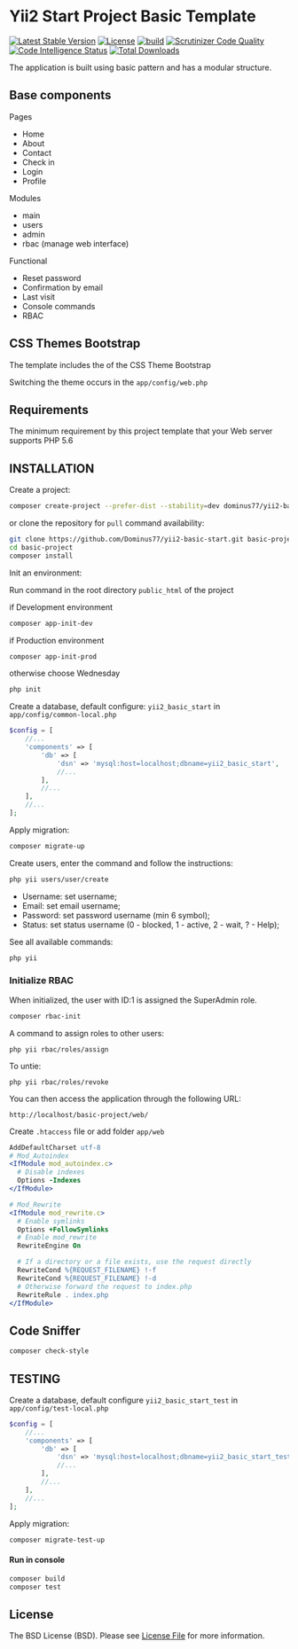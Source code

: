 # Yii2 Start Project Basic Template

[![Latest Stable Version](https://poser.pugx.org/dominus77/yii2-basic-start/v/stable)](https://packagist.org/packages/dominus77/yii2-basic-start)
[![License](https://poser.pugx.org/dominus77/yii2-basic-start/license)](https://packagist.org/packages/dominus77/yii2-basic-start)
[![build](https://github.com/Dominus77/yii2-basic-start/workflows/build/badge.svg?branch=master)](https://github.com/Dominus77/yii2-basic-start/actions?query=workflow%3Abuild)
[![Scrutinizer Code Quality](https://scrutinizer-ci.com/g/Dominus77/yii2-basic-start/badges/quality-score.png?b=master)](https://scrutinizer-ci.com/g/Dominus77/yii2-basic-start/?branch=master)
[![Code Intelligence Status](https://scrutinizer-ci.com/g/Dominus77/yii2-basic-start/badges/code-intelligence.svg?b=master)](https://scrutinizer-ci.com/code-intelligence)
[![Total Downloads](https://poser.pugx.org/dominus77/yii2-basic-start/downloads)](https://packagist.org/packages/dominus77/yii2-basic-start)

The application is built using basic pattern and has a modular structure.

## Base components

Pages
- Home
- About
- Contact
- Check in
- Login
- Profile

Modules
- main
- users
- admin
- rbac (manage web interface)

Functional
- Reset password
- Confirmation by email
- Last visit
- Console commands
- RBAC

## CSS Themes Bootstrap

The template includes the of the CSS Theme Bootstrap

Switching the theme occurs in the `app/config/web.php`

## Requirements

The minimum requirement by this project template that your Web server supports PHP 5.6

## INSTALLATION

Create a project:

```bash
composer create-project --prefer-dist --stability=dev dominus77/yii2-basic-start basic-project
```

or clone the repository for `pull` command availability:

```bash
git clone https://github.com/Dominus77/yii2-basic-start.git basic-project
cd basic-project
composer install
```

Init an environment:

Run command in the root directory `public_html` of the project

if Development environment
```bash
composer app-init-dev
```
if Production environment
```bash
composer app-init-prod
```
otherwise choose Wednesday
```bash
php init
```

Create a database, default configure: `yii2_basic_start` in `app/config/common-local.php`
```php
$config = [
    //...
    'components' => [
        'db' => [
            'dsn' => 'mysql:host=localhost;dbname=yii2_basic_start',
            //...
        ],
        //...
    ],
    //...
];
```

Apply migration:

```bash
composer migrate-up
```

Create users, enter the command and follow the instructions:

```bash
php yii users/user/create
```

- Username: set username;
- Email: set email username;
- Password: set password username (min 6 symbol);
- Status: set status username (0 - blocked, 1 - active, 2 - wait, ? - Help);

See all available commands:

```bash
php yii
```

### Initialize RBAC

When initialized, the user with ID:1 is assigned the SuperAdmin role.

```bash
composer rbac-init
```
A command to assign roles to other users:

```
php yii rbac/roles/assign
```
To untie:
```
php yii rbac/roles/revoke
```

You can then access the application through the following URL:

```
http://localhost/basic-project/web/
```

Create `.htaccess` file or add folder `app/web`

```apache
AddDefaultCharset utf-8
# Mod_Autoindex
<IfModule mod_autoindex.c>
  # Disable indexes
  Options -Indexes
</IfModule>

# Mod_Rewrite
<IfModule mod_rewrite.c>
  # Enable symlinks
  Options +FollowSymlinks
  # Enable mod_rewrite
  RewriteEngine On

  # If a directory or a file exists, use the request directly
  RewriteCond %{REQUEST_FILENAME} !-f
  RewriteCond %{REQUEST_FILENAME} !-d
  # Otherwise forward the request to index.php
  RewriteRule . index.php
</IfModule>
```

## Code Sniffer

```bash
composer check-style
```

## TESTING

Create a database, default configure `yii2_basic_start_test` in `app/config/test-local.php`

```php
$config = [
    //...
    'components' => [
        'db' => [
            'dsn' => 'mysql:host=localhost;dbname=yii2_basic_start_test',
            //...
        ],
        //...
    ],
    //...
];
```

Apply migration:

```bash
composer migrate-test-up
```

#### Run in console

```bash
composer build
composer test
```
## License

The BSD License (BSD). Please see [License File](https://github.com/Dominus77/yii2-basic-start/blob/master/LICENSE.md) for more information.
